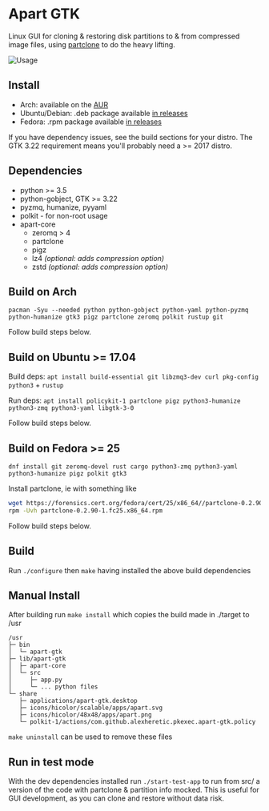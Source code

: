 Apart GTK
=========
Linux GUI for cloning & restoring disk partitions to & from compressed image files, using [partclone](http://partclone.org) to do the heavy lifting.

![Usage](https://raw.githubusercontent.com/alexheretic/apart-gtk/readme-images/apart-gtk-usage.gif?raw=true "Usage")

## Install
* Arch: available on the [AUR](https://aur.archlinux.org/packages/apart-gtk)
* Ubuntu/Debian: .deb package available [in releases](https://github.com/alexheretic/apart-gtk/releases)
* Fedora: .rpm package available [in releases](https://github.com/alexheretic/apart-gtk/releases)

If you have dependency issues, see the build sections for your distro. The GTK 3.22 requirement means you'll probably need a >= 2017 distro.

## Dependencies
* python >= 3.5
* python-gobject, GTK >= 3.22
* pyzmq, humanize, pyyaml
* polkit - for non-root usage
* apart-core
  * zeromq > 4
  * partclone
  * pigz
  * lz4 *(optional: adds compression option)*
  * zstd *(optional: adds compression option)*

## Build on Arch
`pacman -Syu --needed python python-gobject python-yaml python-pyzmq python-humanize gtk3 pigz partclone zeromq polkit rustup git`

Follow build steps below.

## Build on Ubuntu >= 17.04
Build deps: `apt install build-essential git libzmq3-dev curl pkg-config python3` + `rustup`

Run deps: `apt install policykit-1 partclone pigz python3-humanize python3-zmq python3-yaml libgtk-3-0`

Follow build steps below.

## Build on Fedora >= 25
`dnf install git zeromq-devel rust cargo python3-zmq python3-yaml python3-humanize pigz polkit gtk3`

Install partclone, ie with something like
```sh
wget https://forensics.cert.org/fedora/cert/25/x86_64//partclone-0.2.90-1.fc25.x86_64.rpm
rpm -Uvh partclone-0.2.90-1.fc25.x86_64.rpm
```

Follow build steps below.

## Build
Run `./configure` then `make` having installed the above build dependencies

## Manual Install
After building run `make install` which copies the build made in ./target to /usr
```
/usr
├─ bin
│  └─ apart-gtk
├─ lib/apart-gtk
│  ├─ apart-core
│  └─ src
│     ├─ app.py
│     └─ ... python files
└─ share
   ├─ applications/apart-gtk.desktop
   ├─ icons/hicolor/scalable/apps/apart.svg
   ├─ icons/hicolor/48x48/apps/apart.png
   └─ polkit-1/actions/com.github.alexheretic.pkexec.apart-gtk.policy
```

`make uninstall` can be used to remove these files

## Run in test mode
With the dev dependencies installed run `./start-test-app` to run from src/ a version of the code with
partclone & partition info mocked. This is useful for GUI development, as you can clone and restore without data risk.
